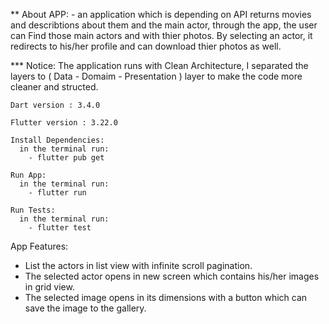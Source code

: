 ** About APP: 
    -  an application which is depending on API returns movies and describtions about them and the main actor, through the app, the user can Find those main actors and with thier photos.
    By selecting an actor, it redirects to his/her profile and can download thier photos as well.


*** Notice: The application runs with Clean Architecture, I separated the layers to ( Data - Domaim - Presentation ) layer to make the code more cleaner and structed.

    Dart version : 3.4.0
        
    Flutter version : 3.22.0
    
    Install Dependencies: 
      in the terminal run:
        - flutter pub get
        
    Run App: 
      in the terminal run:
        - flutter run
        
    Run Tests: 
      in the terminal run:
        - flutter test
        
        
App Features:
  - List the actors in list view with infinite scroll pagination.
  - The selected actor opens in new screen which contains his/her images in grid view.
  - The selected image opens in its dimensions with a button which can save the image to the gallery.
        
        
     
